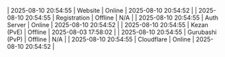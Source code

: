 | 2025-08-10 20:54:55 | Website | Online | 2025-08-10 20:54:52 |
| 2025-08-10 20:54:55 | Registration | Offline | N/A |
| 2025-08-10 20:54:55 | Auth Server | Online | 2025-08-10 20:54:52 |
| 2025-08-10 20:54:55 | Kezan (PvE) | Offline | 2025-08-03 17:58:02 |
| 2025-08-10 20:54:55 | Gurubashi (PvP) | Offline | N/A |
| 2025-08-10 20:54:55 | Cloudflare | Online | 2025-08-10 20:54:52 |
